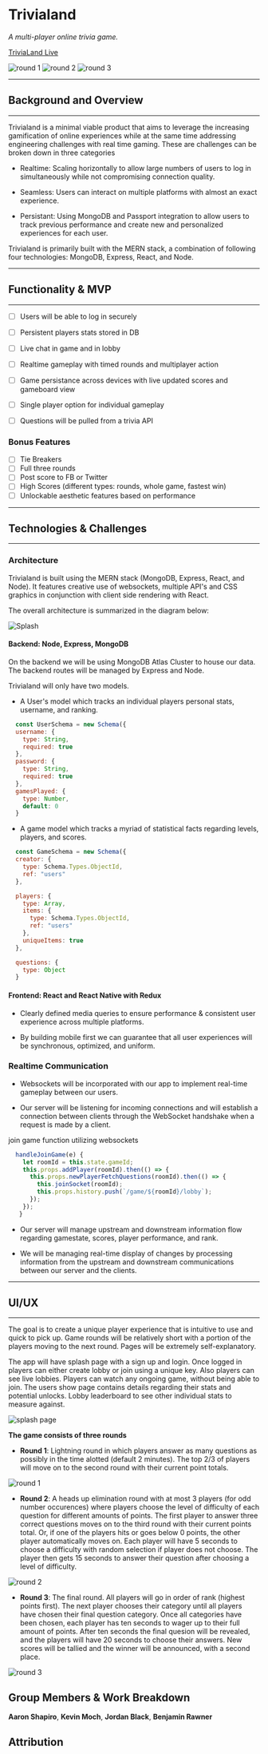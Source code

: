 # Trivialand

_A multi-player online trivia game._

[TriviaLand Live](https://trivialand-app.herokuapp.com/ "Checkoff")

![round 1](https://github.com/jbotoro/markdown_images/blob/master/round%201%20fixed.gif)
![round 2](https://github.com/jbotoro/markdown_images/blob/master/round%202%20gif.gif)
![round 3](https://github.com/jbotoro/markdown_images/blob/master/round%203%20gif.gif)


***
## Background and Overview
***


Trivialand is a minimal viable product that aims to leverage the increasing gamification of online experiences while at the same time addressing engineering challenges with real time gaming. These are challenges can be broken down in three categories


- Realtime: Scaling horizontally to allow large numbers of users to log in simultaneously while not compromising connection quality.

- Seamless: Users can interact on multiple platforms with almost an exact experience.

- Persistant: Using MongoDB and Passport integration to allow users to track previous performance and create new and personalized experiences for each user.



Trivialand is primarily built with the MERN stack, a combination of following four technologies: MongoDB, Express, React, and Node.


***
## Functionality & MVP
***

- [ ] Users will be able to log in securely 
- [ ] Persistent players stats stored in DB
- [ ] Live chat in game and in lobby
- [ ] Realtime gameplay with timed rounds and multiplayer action
- [ ] Game persistance across devices with live updated scores and gameboard view
- [ ] Single player option for individual gameplay
- [ ] Questions will be pulled from a trivia API


### Bonus Features

- [ ] Tie Breakers
- [ ] Full three rounds
- [ ] Post score to FB or Twitter
- [ ] High Scores (different types: rounds, whole game, fastest win)
- [ ] Unlockable aesthetic features based on performance

***
## Technologies & Challenges
***

### Architecture

Trivialand is built using the MERN stack (MongoDB, Express, React, and Node). It features creative use of websockets, multiple API's and CSS graphics in conjunction with client side rendering with React.

The overall architecture is summarized in the diagram below:

![Splash](./docs/mern.png)

#### Backend: Node, Express, MongoDB

On the backend we will be using MongoDB Atlas Cluster to house our data. The backend routes will be managed by Express and Node.

Trivialand will only have two models.
- A User's model which tracks an individual players personal stats, username, and ranking.
```javascript
  const UserSchema = new Schema({
  username: {
    type: String,
    required: true
  },
  password: {
    type: String,
    required: true
  },
  gamesPlayed: {
    type: Number,
    default: 0
  }
```
- A game model which tracks a myriad of statistical facts regarding levels, players, and scores.

```javascript
  const GameSchema = new Schema({
  creator: {
    type: Schema.Types.ObjectId,
    ref: "users"
  },

  players: {
    type: Array,
    items: {
      type: Schema.Types.ObjectId,
      ref: "users"
    },
    uniqueItems: true
  },

  questions: {
    type: Object
  }
```

#### Frontend: React and React Native with Redux

- Clearly defined media queries to ensure performance  & consistent user experience across multiple platforms.

- By building mobile first we can guarantee that all user experiences will be synchronous, optimized, and uniform.

### Realtime Communication
- Websockets will be incorporated with our app to implement real-time gameplay between our users. 

- Our server will be listening for incoming connections and will establish a connection between clients through the WebSocket handshake when a request is made by a client.

join game function utilizing websockets
```javascript
  handleJoinGame(e) {
    let roomId = this.state.gameId;
    this.props.addPlayer(roomId).then(() => {
      this.props.newPlayerFetchQuestions(roomId).then(() => {
        this.joinSocket(roomId);
        this.props.history.push(`/game/${roomId}/lobby`);
      });
    });
   }

```

- Our server will manage upstream and downstream information flow regarding gamestate, scores, player performance, and rank.

- We will be managing real-time display of changes by processing information from the upstream and downstream communications between our server and the clients.

***
## UI/UX
***

The goal is to create a unique player experience that is intuitive to use and quick to pick up. Game rounds will be relatively short with a portion of the players moving to the next round. Pages will be extremely self-explanatory.

The app will have splash page with a sign up and login. Once logged in players can either create lobby or join using a unique key. Also players can see live lobbies. Players can watch any ongoing game, without being able to join. The users show page contains details regarding their stats and potential unlocks. Lobby leaderboard to see other individual stats to measure against.

![splash page](https://github.com/jbotoro/markdown_images/blob/master/splash%20markdown%20.png)



**The game consists of three rounds**
- **Round 1**: Lightning round in which players answer as many questions as possibly in the time alotted (default 2 minutes). The top 2/3 of players will move on to the second round with their current point totals.

![round 1](https://github.com/jbotoro/markdown_images/blob/master/round-1-markdown.png)

- **Round 2**: A heads up elimination round with at most 3 players (for odd number occurences) where players choose the level of difficulty of each question for different amounts of points. The first player to answer three correct questions moves on to the third round with their current points total. Or, if one of the players hits or goes below 0 points, the other player automatically moves on. Each player will have 5 seconds to choose a difficulty with random selection if player does not choose. The player then gets 15 seconds to answer their question after choosing a level of difficulty.

![round 2](https://github.com/jbotoro/markdown_images/blob/master/round%202%20markdown.png)

- **Round 3**: The final round. All players will go in order of rank (highest points first). The next player chooses their category until all players have chosen their final question category. Once all categories have been chosen, each player has ten seconds to wager up to their full amount of points. After ten seconds the final quesion will be revealed, and the players will have 20 seconds to choose their answers. New scores will be tallied and the winner will be announced, with a second place. 

![round 3](https://github.com/jbotoro/markdown_images/blob/master/markdown%20round%203%20.png)




## Group Members & Work Breakdown

**Aaron Shapiro**,
**Kevin Moch**,
**Jordan Black**,
**Benjamin Rawner**

## Attribution

